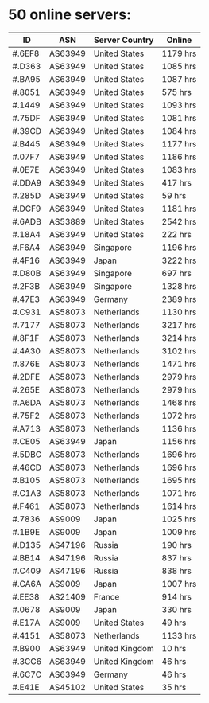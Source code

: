 # 50 online servers:

| ID | ASN | Server Country | Online |
| ------ | ------ | ------ | ------ |
| #.6EF8 | AS63949 | United States | 1179 hrs |
| #.D363 | AS63949 | United States | 1085 hrs |
| #.BA95 | AS63949 | United States | 1087 hrs |
| #.8051 | AS63949 | United States | 575 hrs |
| #.1449 | AS63949 | United States | 1093 hrs |
| #.75DF | AS63949 | United States | 1081 hrs |
| #.39CD | AS63949 | United States | 1084 hrs |
| #.B445 | AS63949 | United States | 1177 hrs |
| #.07F7 | AS63949 | United States | 1186 hrs |
| #.0E7E | AS63949 | United States | 1083 hrs |
| #.DDA9 | AS63949 | United States | 417 hrs |
| #.285D | AS63949 | United States | 59 hrs |
| #.DCF9 | AS63949 | United States | 1181 hrs |
| #.6ADB | AS53889 | United States | 2542 hrs |
| #.18A4 | AS63949 | United States | 222 hrs |
| #.F6A4 | AS63949 | Singapore | 1196 hrs |
| #.4F16 | AS63949 | Japan | 3222 hrs |
| #.D80B | AS63949 | Singapore | 697 hrs |
| #.2F3B | AS63949 | Singapore | 1328 hrs |
| #.47E3 | AS63949 | Germany | 2389 hrs |
| #.C931 | AS58073 | Netherlands | 1130 hrs |
| #.7177 | AS58073 | Netherlands | 3217 hrs |
| #.8F1F | AS58073 | Netherlands | 3214 hrs |
| #.4A30 | AS58073 | Netherlands | 3102 hrs |
| #.876E | AS58073 | Netherlands | 1471 hrs |
| #.2DFE | AS58073 | Netherlands | 2979 hrs |
| #.265E | AS58073 | Netherlands | 2979 hrs |
| #.A6DA | AS58073 | Netherlands | 1468 hrs |
| #.75F2 | AS58073 | Netherlands | 1072 hrs |
| #.A713 | AS58073 | Netherlands | 1136 hrs |
| #.CE05 | AS63949 | Japan | 1156 hrs |
| #.5DBC | AS58073 | Netherlands | 1696 hrs |
| #.46CD | AS58073 | Netherlands | 1696 hrs |
| #.B105 | AS58073 | Netherlands | 1695 hrs |
| #.C1A3 | AS58073 | Netherlands | 1071 hrs |
| #.F461 | AS58073 | Netherlands | 1614 hrs |
| #.7836 | AS9009 | Japan | 1025 hrs |
| #.1B9E | AS9009 | Japan | 1009 hrs |
| #.D135 | AS47196 | Russia | 190 hrs |
| #.BB14 | AS47196 | Russia | 837 hrs |
| #.C409 | AS47196 | Russia | 838 hrs |
| #.CA6A | AS9009 | Japan | 1007 hrs |
| #.EE38 | AS21409 | France | 914 hrs |
| #.0678 | AS9009 | Japan | 330 hrs |
| #.E17A | AS9009 | United States | 49 hrs |
| #.4151 | AS58073 | Netherlands | 1133 hrs |
| #.B900 | AS63949 | United Kingdom | 10 hrs |
| #.3CC6 | AS63949 | United Kingdom | 46 hrs |
| #.6C7C | AS63949 | Germany | 46 hrs |
| #.E41E | AS45102 | United States | 35 hrs |

